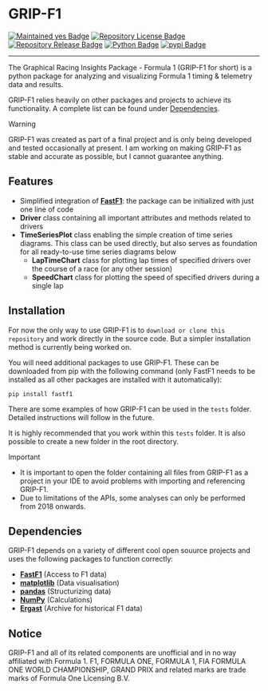 # **GRIP-F1** 
[![Maintained yes Badge](https://img.shields.io/badge/Maintained%3F-yes-green?style=for-the-badge)](#)
[![Repository License Badge](https://img.shields.io/github/license/LuDomMedia/GRIP-F1?style=for-the-badge)](#)
[![Repository Release Badge](https://img.shields.io/github/release/LuDomMedia/GRIP-F1?style=for-the-badge)](https://github.com/LuDomMedia/GRIP-F1/releases/latest)
[![Python Badge](https://img.shields.io/badge/Python-3.11-3776AB?style=for-the-badge&logo=python&logoColor=white)](#)
[![pypi Badge](https://img.shields.io/badge/pypi-coming_soon-purple?style=for-the-badge)](#)
<hr />
The Graphical Racing Insights Package - Formula 1 (GRIP-F1 for short) is a python package for analyzing and visualizing Formula 1 timing & telemetry data and results.

GRIP-F1 relies heavily on other packages and projects to achieve its functionality. A complete list can be found under [Dependencies](#dependencies).

> [!WARNING]
> GRIP-F1 was created as part of a final project and is only being developed and tested occasionally at present. I am working on making GRIP-F1 as stable and accurate as possible, but I cannot guarantee anything.

## **Features**
- Simplified integration of **[FastF1](https://github.com/theOehrly/Fast-F1)**:  the package can be initialized with just one line of code
- **Driver** class containing all important attributes and methods related to drivers
- **TimeSeriesPlot** class enabling the simple creation of time series diagrams. This class can be used directly, but also serves as foundation for all ready-to-use time series diagrams below
  - **LapTimeChart** class for plotting lap times of specified drivers over the course of a race (or any other session)
  - **SpeedChart** class for plotting the speed of specified drivers during a single lap

## **Installation**
For now the only way to use GRIP-F1 is to `download or clone this repository` and work directly in the source code. But a simpler installation method is currently being worked on.

You will need additional packages to use GRIP-F1. These can be downloaded from pip with the following command (only FastF1 needs to be installed as all other packages are installed with it automatically):
```commandline
pip install fastf1
```

There are some examples of how GRIP-F1 can be used in the `tests` folder. Detailed instructions will follow in the future.

It is highly recommended that you work within this `tests` folder. It is also possible to create a new folder in the root directory.

> [!IMPORTANT]
> - It is important to open the folder containing all files from GRIP-F1 as a project in your IDE to avoid problems with importing and referencing GRIP-F1.
> - Due to limitations of the APIs, some analyses can only be performed from 2018 onwards.

## **Dependencies**
GRIP-F1 depends on a variety of different cool open souurce projects and uses the following packages to function correctly:
- **[FastF1](https://github.com/theOehrly/Fast-F1)** (Access to F1 data)
- **[matplotlib](https://github.com/matplotlib/matplotlib)** (Data visualisation)
- **[pandas](https://github.com/pandas-dev/pandas)** (Structurizing data)
- **[NumPy](https://github.com/numpy/numpy)** (Calculations)
- **[Ergast](https://ergast.com/mrd)** (Archive for historical F1 data)

## **Notice**
GRIP-F1 and all of its related components are unofficial and in no way affiliated with Formula 1.
F1, FORMULA ONE, FORMULA 1, FIA FORMULA ONE WORLD CHAMPIONSHIP, GRAND PRIX and related marks are trade marks of Formula One Licensing B.V.
